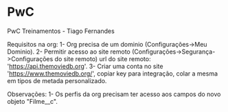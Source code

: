 # PwC
PwC Treinamentos - Tiago Fernandes

Requisitos na org:
  1- Org precisa de um dominio (Configurações->Meu Dominio).
  2- Permitir acesso ao site remoto (Configurações->Segurança->Configurações do site remoto) url do site remoto: 'https://api.themoviedb.org'.
  3- Criar uma conta no site 'https://www.themoviedb.org/', copiar key para integração, colar a mesma em tipos de metada personalizado.
  
Observações:
  1- Os perfis da org precisam ter acesso aos campos do novo objeto "Filme__c".
   
